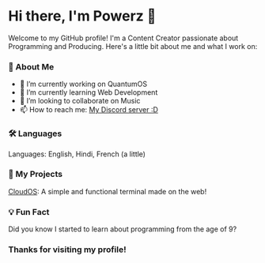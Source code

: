 # Hi there, I'm Powerz 👋
Welcome to my GitHub profile! I'm a Content Creator passionate about Programming and Producing. Here's a little bit about me and what I work on:

### 🌟 About Me
- 🔭 I’m currently working on QuantumOS
- 🌱 I’m currently learning Web Development
- 👯 I’m looking to collaborate on Music
- 📫 How to reach me:  [My Discord server :D](https://discord.gg/3eFCwGMxQc)

### 🛠️ Languages 
Languages: English, Hindi, French (a little)

### 🚀 My Projects
[CloudOS](https://github.com/powerzcoderofficial/CloudOS-webTerminal): A simple and functional terminal made on the web!

### 💡 Fun Fact
Did you know I started to learn about programming from the age of 9? 

### Thanks for visiting my profile!

